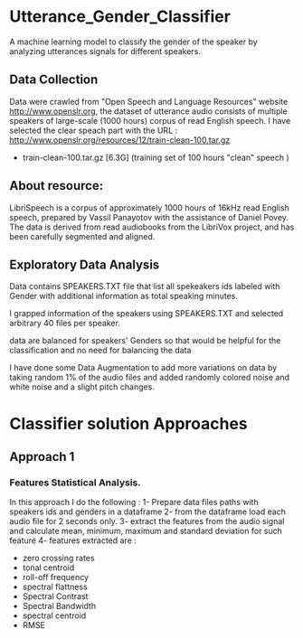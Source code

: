 # Utterance_Gender_Classifier
A machine learning model to classify the gender of the speaker by analyzing utterances signals for different speakers.

## Data Collection
Data were crawled from "Open Speech and Language Resources" website http://www.openslr.org, the dataset of utterance audio consists of multiple speakers of large-scale (1000 hours) corpus of read English speech.
I have selected the clear speach part with the URL : http://www.openslr.org/resources/12/train-clean-100.tar.gz
- train-clean-100.tar.gz [6.3G]   (training set of 100 hours "clean" speech )

## About resource:

LibriSpeech is a corpus of approximately 1000 hours of 16kHz read English speech, prepared by Vassil Panayotov with the assistance of Daniel Povey. The data is derived from read audiobooks from the LibriVox project, and has been carefully segmented and aligned.

## Exploratory Data Analysis
Data contains SPEAKERS.TXT file that list all spekeakers ids labeled with Gender with additional information as total speaking minutes.

I grapped information of the speakers using SPEAKERS.TXT and selected arbitrary 40 files per speaker.

data are balanced for speakers' Genders so that would be helpful for the classification and no need for balancing the data

I have done some Data Augmentation to add more variations on data by taking random 1% of the audio files and added randomly colored noise and white noise and a slight pitch changes.


# Classifier solution Approaches

## Approach 1

### Features Statistical Analysis.
In this approach I do the following :
1- Prepare data files paths with speakers ids and genders in a dataframe
2- from the dataframe load each audio file for 2 seconds only.
3- extract the features from the audio signal and calculate mean, minimum, maximum and standard deviation for such feature
4- features extracted are :
*   zero crossing rates
*   tonal centroid
*   roll-off frequency
*   spectral flattness
*   Spectral Contrast
*   Spectral Bandwidth
*   spectral centroid
*   RMSE
